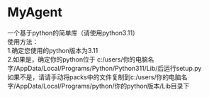# MyAgent
一个基于python的简单库（请使用python3.11）  
使用方法：  
1.确定您使用的python版本为3.11  
         2.如果是，确定你的python位于
              c:/users/你的电脑名字/AppData/Local/Programs/Python/Python311/Lib/后运行setup.py  
           如果不是，请请手动将packs中的文件复制到c:/users/你的电脑名字/AppData/Local/Programs/python/你的python版本/Lib目录下
